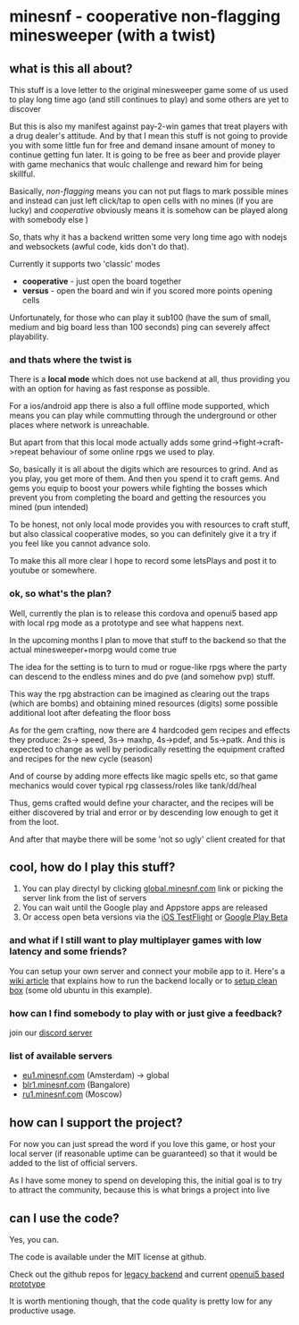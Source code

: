# minesnf - cooperative non-flagging minesweeper (with a twist)

## what is this all about?
This stuff is a love letter to the original minesweeper game some of us used to play long time ago (and still continues to play) and some others are yet to discover

But this is also my manifest against pay-2-win games that treat players with a drug dealer's attitude. And by that I mean this stuff is not going to provide you with some little fun for free and demand insane amount of money to continue getting fun later. It is going to be free as beer and provide player with game mechanics that woulc challenge and reward him for being skillful.

Basically, *non-flagging* means you can not put flags to mark possible mines and instead can just left click/tap to open cells with no mines (if you are lucky) and  *cooperative* obviously means it is somehow can be played along with somebody else )

So, thats why it has a backend written some very long time ago with nodejs and websockets (awful code, kids don't do that).

Currently it supports two 'classic' modes
* **cooperative** - just open the board together
* **versus** - open the board and win if you scored more points opening cells

Unfortunately, for those who can play it sub100 (have the sum of small, medium and big board less than 100 seconds) ping can severely affect playability.

### and thats where the twist is
There is a **local mode** which does not use backend at all, thus providing you with an option for having as fast response as possible.

For a ios/android app there is also a full offline mode supported, which means you can play while commutting through the underground or other places where network is unreachable.

But apart from that this local mode actually adds some grind->fight->craft->repeat behaviour of some online rpgs we used to play.

So, basically it is all about the digits which are resources to grind. And as you play, you get more of them. And then you spend it to craft gems. And gems you equip to boost your powers while fighting the bosses which prevent you from completing the board and getting the resources you mined (pun intended)

To be honest, not only local mode provides you with resources to craft stuff, but also classical cooperative modes, so you can definitely give it a try if you feel like you cannot advance solo.

To make this all more clear I hope to record some letsPlays and post it to youtube or somewhere.

### ok, so what's the plan?

Well, currently the plan is to release this cordova and openui5 based app with local rpg mode as a prototype and see what happens next.

In the upcoming months I plan to move that stuff to the backend so that the actual minesweeper+morpg would come true

The idea for the setting is to turn to mud or rogue-like rpgs where the party can descend to the endless mines and do pve (and somehow pvp) stuff.

This way the rpg abstraction can be imagined as clearing out the traps (which are bombs) and obtaining mined resources (digits) some possible additional loot after defeating the floor boss

As for the gem crafting, now there are 4 hardcoded gem recipes and effects they produce: 2s-> speed, 3s-> maxhp, 4s->pdef, and 5s->patk. 
And this is expected to change as well by periodically resetting the equipment crafted and recipes for the new cycle (season)

And of course by adding more effects like magic spells etc, so that game mechanics would cover typical rpg classess/roles like tank/dd/heal

Thus, gems crafted would define your character, and the recipes will be either discovered by trial and error or by descending low enough to get it from the loot.

And after that maybe there will be some 'not so ugly' client created for that

## cool, how do I play this stuff?
1. You can play directyl by clicking [global.minesnf.com](http://global.minesnf.com/ui5) link or picking the server link from the list of servers
2. You can wait until the Google play and Appstore apps are released 
3. Or access open beta versions via the [iOS TestFlight](https://testflight.apple.com/join/wORyXZqw) or [Google Play Beta](https://play.google.com/apps/testing/com.minesnf.openui5)

### and what if I still want to play multiplayer games with low latency and some friends? ###
You can setup your own server and connect your mobile app to it. Here's a [wiki article](https://github.com/myakinkii/minesNF/wiki/Run-backend-locally) that explains how to run the backend locally or to [setup clean box](https://github.com/myakinkii/minesNF/wiki/Run-own-backend) (some old ubuntu in this example).

### how can I find somebody to play with or just give a feedback?
join our [discord server](https://discord.gg/uWnVeZE)

### list of available servers
* [eu1.minesnf.com](http://eu1.minesnf.com/ui5) (Amsterdam) -> global
* [blr1.minesnf.com](http://blr1.minesnf.com/ui5) (Bangalore)
* [ru1.minesnf.com](http://ru1.minesnf.com/ui5) (Moscow)

## how can I support the project?

For now you can just spread the word if you love this game, or host your local server (if reasonable uptime can be guaranteed) so that it would be added to the list of official servers.

As I have some money to spend on developing this, the initial goal is to try to attract the community, because this is what brings a project into live

## can I use the code?
Yes, you can. 

The code is available under the MIT license at github.

Check out the github repos for [legacy backend](https://github.com/myakinkii/minesNF) and current [openui5 based prototype](https://github.com/myakinkii/ui5client)

It is worth mentioning though, that the code quality is pretty low for any productive usage.

